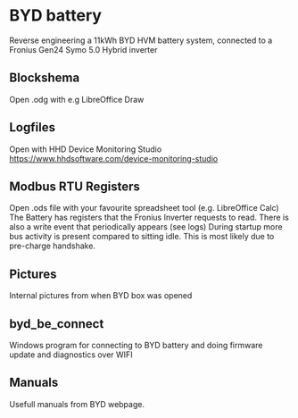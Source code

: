# BYD battery

Reverse engineering a 11kWh BYD HVM battery system, connected to a Fronius Gen24 Symo 5.0 Hybrid inverter

## Blockshema

Open .odg with e.g LibreOffice Draw

## Logfiles

Open with HHD Device Monitoring Studio
<https://www.hhdsoftware.com/device-monitoring-studio>

## Modbus RTU Registers

Open .ods file with your favourite spreadsheet tool (e.g. LibreOffice Calc)
The Battery has registers that the Fronius Inverter requests to read. There is also a write event that periodically appears (see logs)
During startup more bus activity is present compared to sitting idle. This is most likely due to pre-charge handshake.

## Pictures

Internal pictures from when BYD box was opened

## byd_be_connect

Windows program for connecting to BYD battery and doing firmware update and diagnostics over WIFI

## Manuals

Usefull manuals from BYD webpage.
